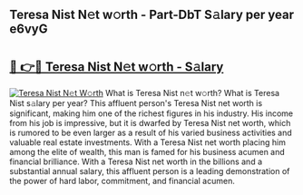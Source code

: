 ## Teresa Nist N𝚎t w𝚘rth - Part-DbT S𝚊lary per year e6vyG

# <h2><a href="http://gc570lg.nevu.top/?p=Teresa+Nist">🔗 👉🔴 Teresa Nist N𝚎t w𝚘rth - S𝚊lary</a></h2>

[![Teresa Nist N𝚎t W𝚘rth](https://i.imgur.com/Oavwk0R.jpeg)](http://gc570lg.nevu.top/?p=Teresa+Nist)
What is Teresa Nist n𝚎t w𝚘rth? What is Teresa Nist s𝚊lary per year?
This affluent person's Teresa Nist net worth is significant, making him one of the richest figures in his industry. His income from his job is impressive, but it is dwarfed by Teresa Nist net worth, which is rumored to be even larger as a result of his varied business activities and valuable real estate investments. With a Teresa Nist net worth placing him among the elite of wealth, this man is famed for his business acumen and financial brilliance. With a Teresa Nist net worth in the billions and a substantial annual salary, this affluent person is a leading demonstration of the power of hard labor, commitment, and financial acumen.
